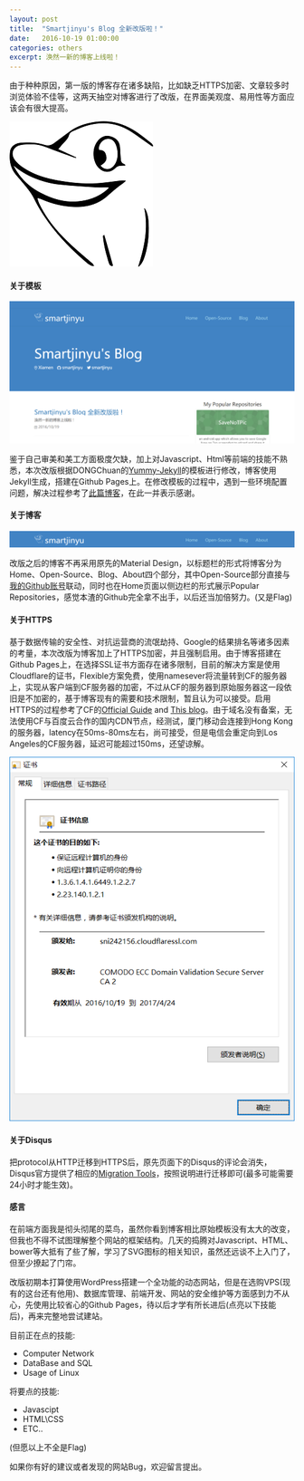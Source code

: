```yaml
---
layout: post
title:  "Smartjinyu's Blog 全新改版啦！"
date:   2016-10-19 01:00:00
categories: others
excerpt: 涣然一新的博客上线啦！
---
```


由于种种原因，第一版的博客存在诸多缺陷，比如缺乏HTTPS加密、文章较多时浏览体验不佳等，这两天抽空对博客进行了改版，在界面美观度、易用性等方面应该会有很大提高。

![logo](/img/logo.png)


#### 关于模板

![website](/img/2016-10-19/website.png)

鉴于自己审美和美工方面极度欠缺，加上对Javascript、Html等前端的技能不熟悉，本次改版根据DONGChuan的[Yummy-Jekyll]的模板进行修改，博客使用Jekyll生成，搭建在Github Pages上。在修改模板的过程中，遇到一些环境配置问题，解决过程参考了[此篇博客]，在此一并表示感谢。

[Yummy-Jekyll]:https://github.com/DONGChuan/Yummy-Jekyll
[此篇博客]:http://knightcodes.com/miscellaneous/2016/09/13/fix-github-metadata-error.html

#### 关于博客

![Guide](/img/2016-10-19/guide.png)

改版之后的博客不再采用原先的Material Design，以标题栏的形式将博客分为Home、Open-Source、Blog、About四个部分，其中Open-Source部分直接与[我的Github账号]联动，同时也在Home页面以侧边栏的形式展示Popular Repositories，感觉本渣的Github完全拿不出手，以后还当加倍努力。(又是Flag)

[我的Github账号]:https://github.com/smartjinyu

#### 关于HTTPS

基于数据传输的安全性、对抗运营商的流氓劫持、Google的结果排名等诸多因素的考量，本次改版为博客加上了HTTPS加密，并且强制启用。由于博客搭建在Github Pages上，在选择SSL证书方面存在诸多限制，目前的解决方案是使用Cloudflare的证书，Flexible方案免费，使用namesever将流量转到CF的服务器上，实现从客户端到CF服务器的加密，不过从CF的服务器到原始服务器这一段依旧是不加密的，基于博客现有的需要和技术限制，暂且认为可以接受。启用HTTPS的过程参考了CF的[Official Guide] and [This blog]。由于域名没有备案，无法使用CF与百度云合作的国内CDN节点，经测试，厦门移动会连接到Hong Kong的服务器，latency在50ms-80ms左右，尚可接受，但是电信会重定向到Los Angeles的CF服务器，延迟可能超过150ms，还望谅解。

![ssl](/img/2016-10-19/ssl.png)


[Official Guide]:https://support.cloudflare.com/hc/en-us/articles/201720164-Sign-up-planning-guide
[This blog]:https://sheharyar.me/blog/free-ssl-for-github-pages-with-custom-domains/

#### 关于Disqus

把protocol从HTTP迁移到HTTPS后，原先页面下的Disqus的评论会消失，Disqus官方提供了相应的[Migration Tools]，按照说明进行迁移即可(最多可能需要24小时才能生效)。

[Migration Tools]:https://help.disqus.com/customer/portal/articles/286778-using-the-migration-tools

#### 感言

在前端方面我是彻头彻尾的菜鸟，虽然你看到博客相比原始模板没有太大的改变，但我也不得不试图理解整个网站的框架结构。几天的捣腾对Javascript、HTML、bower等大抵有了些了解，学习了SVG图标的相关知识，虽然还远谈不上入门了，但至少撩起了门帘。

改版初期本打算使用WordPress搭建一个全功能的动态网站，但是在选购VPS(现有的这台还有他用)、数据库管理、前端开发、网站的安全维护等方面感到力不从心，先使用比较省心的Github Pages，待以后才学有所长进后(点亮以下技能后)，再来完整地尝试建站。

目前正在点的技能:

- Computer Network
- DataBase and SQL
- Usage of Linux

将要点的技能:

- Javascipt
- HTML\CSS
- ETC..

(但愿以上不全是Flag)

如果你有好的建议或者发现的网站Bug，欢迎留言提出。
